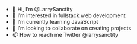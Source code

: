 - 👋 Hi, I’m @LarrySanctity
- 👀 I’m interested in fullstack web development 
- 🌱 I’m currently learning JavaScript 
- 💞️ I’m looking to collaborate on creating projects 
- 📫 How to reach me Twitter @larrysanctity 

<!---
LarrySanctity/LarrySanctity is a ✨ special ✨ repository because its `README.md` (this file) appears on your GitHub profile.
You can click the Preview link to take a look at your changes.
--->
